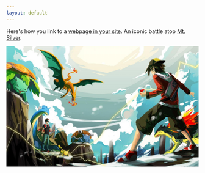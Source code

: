```yaml
---
layout: default
---
```


Here's how you link to a [webpage in your site](/vid.html/). 
An iconic battle atop [Mt. Silver](https://bulbapedia.bulbagarden.net/wiki/Mt._Silver).

![GitHub Logo](/images/logo.jpg)
